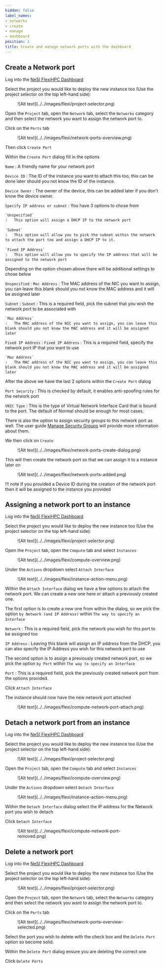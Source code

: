 ```yaml
---
hidden: false
label_names:
- networks
- create
- manage
- dashboard
position: 1
title: Create and manage network ports with the dashboard
---
```


## Create a Network port

Log into the [NeSI FlexiHPC Dashboard](https://dashboard.cloud.nesi.org.nz/)

Select the project you would like to deploy the new instance too (Use the project selector on the top left-hand side):

<figure markdown>
  ![Alt text](../../images/flexi/project-selector.png)
</figure>

Open the `Project` tab, open the `Network` tab, select the `Networks` category and then select the network you want to assign the network port to.

Click on the `Ports` tab

<figure markdown>
  ![Alt text](../../images/flexi/network-ports-overview.png)
</figure>

Then click `Create Port`

Within the `Create Port` dialog fill in the options

`Name`
:   A friendly name for your network port

`Device ID`
:   The ID of the instance you want to attach this too, this can be done later should you not know the ID of the instance.

`Device Owner`
:   The owner of the device, this can be added later if you don't know the device owner.

`Specify IP address or subnet`
:   You have 3 options to chose from

    `Unspecified`
    :   This option will assign a DHCP IP to the network port

    `Subnet`
    :   This option will allow you to pick the subnet within the network to attach the port too and assign a DHCP IP to it.

    `Fixed IP Address`
    :   This option will allow you to specify the IP address that will be assigned to the network port

Depending on the option chosen above there will be additional settings to chose below

`Unspecified`
:   `Mac Address`
    :   The MAC address of the NIC you want to assign, you can leave this blank should you not know the MAC address and it will be assigned later

`Subnet`
:   `Subnet`
    :   This is a required field, pick the subnet that you wish the network port to be associated with

    `Mac Address`
    :   The MAC address of the NIC you want to assign, you can leave this blank should you not know the MAC address and it will be assigned later

`Fixed IP Address`
:   `Fixed IP Address`
    :   This is a required field, specify the network port IP that you want to use

    `Mac Address`
    :   The MAC address of the NIC you want to assign, you can leave this blank should you not know the MAC address and it will be assigned later

After the above we have the last 2 options within the `Create Port` dialog

`Port Security`
:   This is checked by default, it enables anti-spoofing rules for the network port

`VNIC Type`
:   This is the type of Virtual Network Interface Card that is bound to the port. The default of Normal should be enough for most cases.

There is also the option to assign security groups to this network port as well. The user guide [Manage Security Groups](manage-security-groups-with-the-dashboard.md) will provide more information about them.

We then click on `Create`

<figure markdown>
  ![Alt text](../../images/flexi/network-ports-create-dialog.png)
</figure>

This will then create the network port so that we can assign it to a instance later on

<figure markdown>
  ![Alt text](../../images/flexi/network-ports-added.png)
</figure>

!!! note
    If you provided a Device ID during the creation of the network port then it will be assigned to the instance you provided

## Assigning a network port to an instance

Log into the [NeSI FlexiHPC Dashboard](https://dashboard.cloud.nesi.org.nz/)

Select the project you would like to deploy the new instance too (Use the project selector on the top left-hand side):

<figure markdown>
  ![Alt text](../../images/flexi/project-selector.png)
</figure>

Open the `Project` tab, open the `Compute` tab and select `Instances`

<figure markdown>
  ![Alt text](../../images/flexi/compute-overview.png)
</figure>

Under the `Actions` dropdown select `Attach Interface`

<figure markdown>
  ![Alt text](../../images/flexi/instance-action-menu.png)
</figure>

Within the `Attach Interface` dialog we have a few options to attach the network port. We can create a new one here or attach a previously created one.

The first option is to create a new one from within the dialog, so we pick the option `by Network (and IP Address)` within `The way to specify an Interface`

`Network`
:   This is a required field, pick the network you wish for this port to be assigned too

`IP Address`
:   Leaving this blank will assign an IP address from the DHCP, you can also specify the IP Address you wish for this network port to use

The second option is to assign a previously created network port, so we pick the option `by Port` within `The way to specify an Interface`

`Port`
:   This is a required field, pick the previously created network port from the options provided.

Click `Attach Interface`

The instance should now have the new network port attached

<figure markdown>
  ![Alt text](../../images/flexi/compute-network-port-attach.png)
</figure>

## Detach a network port from an instance

Log into the [NeSI FlexiHPC Dashboard](https://dashboard.cloud.nesi.org.nz/)

Select the project you would like to deploy the new instance too (Use the project selector on the top left-hand side):

<figure markdown>
  ![Alt text](../../images/flexi/project-selector.png)
</figure>

Open the `Project` tab, open the `Compute` tab and select `Instances`

<figure markdown>
  ![Alt text](../../images/flexi/compute-overview.png)
</figure>

Under the `Actions` dropdown select `Detach Interface`

<figure markdown>
  ![Alt text](../../images/flexi/instance-action-menu.png)
</figure>

Within the `Detach Interface` dialog select the IP address for the Network port you wish to detach

Click `Detach Interface`

<figure markdown>
  ![Alt text](../../images/flexi/compute-network-port-removed.png)
</figure>

## Delete a network port

Log into the [NeSI FlexiHPC Dashboard](https://dashboard.cloud.nesi.org.nz/)

Select the project you would like to deploy the new instance too (Use the project selector on the top left-hand side):

<figure markdown>
  ![Alt text](../../images/flexi/project-selector.png)
</figure>

Open the `Project` tab, open the `Network` tab, select the `Networks` category and then select the network you want to assign the network port to.

Click on the `Ports` tab

<figure markdown>
  ![Alt text](../../images/flexi/network-ports-overview-selected.png)
</figure>

Select the port you wish to delete with the check box and the `Delete Port` option so become solid.

Within the `Delete Port` dialog ensure you are deleting the correct one

Click `Delete Ports`